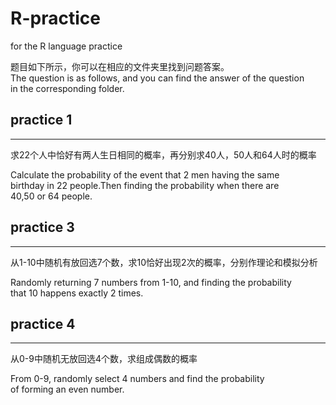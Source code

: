 # R-practice

for the R language practice

题目如下所示，你可以在相应的文件夹里找到问题答案。<br>
The question is as follows, and you can find the answer of the question<br>
in the corresponding folder.

## practice 1 ##
----------------
求22个人中恰好有两人生日相同的概率，再分别求40人，50人和64人时的概率

Calculate the probability of the event that 2 men having the same<br>
birthday in 22 people.Then finding the probability when there are <br>
40,50 or 64 people.


## practice 3 ##
----------------
从1-10中随机有放回选7个数，求10恰好出现2次的概率，分别作理论和模拟分析

Randomly returning 7 numbers from 1-10, and finding the probability<br> 
that 10 happens exactly 2 times.


## practice 4 ##
----------------
从0-9中随机无放回选4个数，求组成偶数的概率

From 0-9, randomly select 4 numbers and find the probability<br>
of forming an even number.
